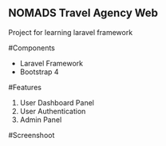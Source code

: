 ## NOMADS Travel Agency Web
Project for learning laravel framework

#Components
- Laravel Framework
- Bootstrap 4

#Features
1. User Dashboard Panel
2. User Authentication
3. Admin Panel

#Screenshoot
